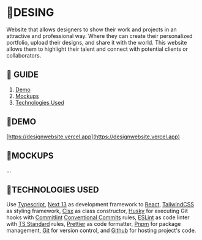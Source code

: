 # **📂DESING**

Website that allows designers to show their work and projects in an attractive and professional way. Where they can create their personalized portfolio, upload their designs, and share it with the world. This website allows them to highlight their talent and connect with potential clients or collaborators.

## **📑 GUIDE**

1. [Demo](#demo)
2. [Mockups](#mockups)
3. [Technologies Used](#technologies-used)

## **🚀DEMO**

[https://designwebsite.vercel.app](https://designwebsite.vercel.app)

## **🎨MOCKUPS**

...

## **💬TECHNOLOGIES USED**

Use [Typescript](https://www.typescriptlang.org), [Next 13](https://nextjs.org) as development framework to [React](https://react.dev), [TailwindCSS](https://tailwindcss.com) as styling framework, [Clsx](https://github.com/lukeed/clsx) as class constructor, [Husky](https://typicode.github.io/husky) for executing Git hooks with [Commitlint](https://commitlint.js.org) [Conventional Commits](https://www.conventionalcommits.org) rules, [ESLint](https://eslint.org) as code linter with [TS Standard](https://github.com/standard/ts-standard) rules, [Prettier](https://prettier.io) as code formatter, [Pnpm](https://pnpm.io) for package management, [Git](https://git-scm.com/doc) for version control, and [Github](https://docs.github.com) for hosting project's code.
